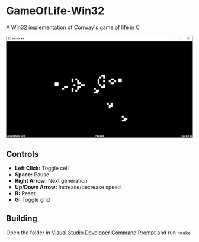 # GameOfLife-Win32

A Win32 implementation of Conway's game of life in C 

![Screenshot](screenshot.png)

## Controls
- **Left Click:** Toggle cell
- **Space:** Pause
- **Right Arrow:** Next generation
- **Up/Down Arrow:** Increase/decrease speed
- **R:** Reset
- **G:** Toggle grid

## Building

Open the folder in [Visual Studio Developer Command Prompt](https://docs.microsoft.com/en-us/visualstudio/ide/reference/command-prompt-powershell) and run `nmake`
